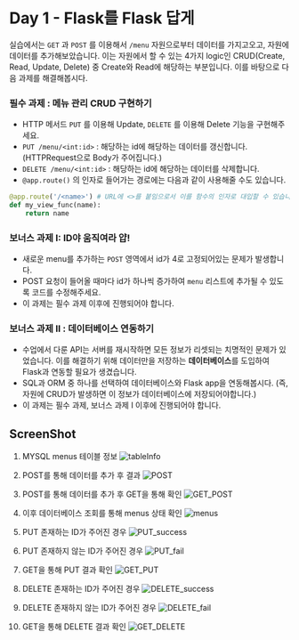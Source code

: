 # Day 1 - Flask를 Flask 답게

실습에서는 `GET` 과 `POST` 를 이용해서 `/menu` 자원으로부터 데이터를 가지고오고, 자원에 데이터를 추가해보았습니다. 이는 자원에서 할 수 있는 4가지 logic인 CRUD(Create, Read, Update, Delete) 중 Create와 Read에 해당하는 부분입니다. 이를 바탕으로 다음 과제를 해결해봅시다.

### 필수 과제 : 메뉴 관리 CRUD 구현하기

- HTTP 메서드 `PUT` 를 이용해 Update, `DELETE` 를 이용해 Delete 기능을 구현해주세요.
- `PUT /menu/<int:id>` : 해당하는 id에 해당하는 데이터를 갱신합니다. (HTTPRequest으로 Body가 주어집니다.)
- `DELETE /menu/<int:id>` : 해당하는 id에 해당하는 데이터를 삭제합니다.
- `@app.route()` 의 인자로 들어가는 경로에는 다음과 같이 사용해줄 수도 있습니다.

```python
@app.route('/<name>') # URL에 <>를 붙임으로서 이를 함수의 인자로 대입할 수 있습니다.
def my_view_func(name):
    return name
```

### 보너스 과제 I: ID야 움직여라 얍!

- 새로운 menu를 추가하는 `POST` 영역에서 id가 4로 고정되어있는 문제가 발생합니다.
- POST 요청이 들어올 때마다 id가 하나씩 증가하여 `menu` 리스트에 추가될 수 있도록 코드를 수정해주세요.
- 이 과제는 필수 과제 이후에 진행되어야 합니다.

### 보너스 과제 II : 데이터베이스 연동하기

- 수업에서 다룬 API는 서버를 재시작하면 모든 정보가 리셋되는 치명적인 문제가 있었습니다. 이를 해결하기 위해 데이터만을 저장하는 **데이터베이스**를 도입하여 Flask과 연동할 필요가 생겼습니다.
- SQL과 ORM 중 하나를 선택하여 데이터베이스와 Flask app을 연동해봅시다. (즉, 자원에 CRUD가 발생하면 이 정보가 데이터베이스에 저장되어야합니다.)
- 이 과제는 필수 과제, 보너스 과제 I 이후에 진행되어야 합니다.

## **ScreenShot**

1. MYSQL menus 테이블 정보
   ![tableInfo](./Screenshots/tableInfo.JPG)

2. POST를 통해 데이터를 추가 후 결과
   ![POST](./Screenshots/POST.JPG)

3. POST를 통해 데이터를 추가 후 GET을 통해 확인
   ![GET_POST](./Screenshots/POST.JPG)

4. 이후 데이터베이스 조회를 통해 menus 상태 확인
   ![menus](./Screenshots/menus.JPG)

5. PUT 존재하는 ID가 주어진 경우
   ![PUT_success](./Screenshots/PUT_success.JPG)

6. PUT 존재하지 않는 ID가 주어진 경우
   ![PUT_fail](./Screenshots/PUT_fail.JPG)

7. GET을 통해 PUT 결과 확인
   ![GET_PUT](./Screenshots/GET_PUT.JPG)

8. DELETE 존재하는 ID가 주어진 경우
   ![DELETE_success](./Screenshots/DELETE_success.JPG)

9. DELETE 존재하지 않는 ID가 주어진 경우
   ![DELETE_fail](./Screenshots/DELETE_fail.JPG)

10. GET을 통해 DELETE 결과 확인
    ![GET_DELETE](./Screenshots/GET_DELETE.JPG)
